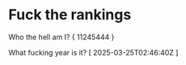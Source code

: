# Fuck the rankings

Who the hell am I?
{ 11245444 }

What fucking year is it?
[ 2025-03-25T02:46:40Z ]
